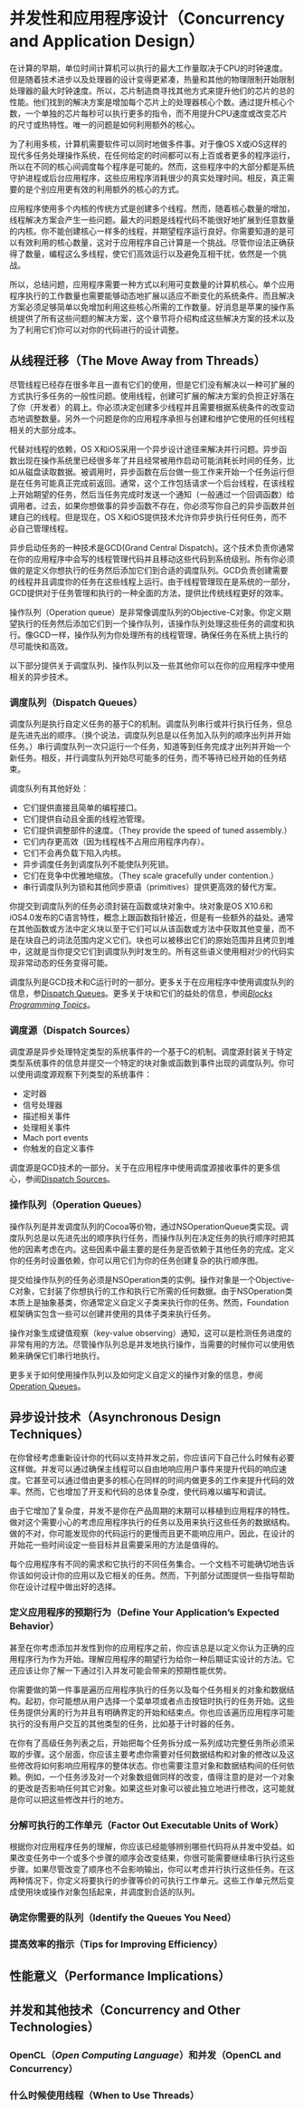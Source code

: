 # 并发性和应用程序设计（Concurrency and Application Design）

在计算的早期，单位时间计算机可以执行的最大工作量取决于CPU的时钟速度。但是随着技术进步以及处理器的设计变得更紧凑，热量和其他的物理限制开始限制处理器的最大时钟速度。所以，芯片制造商寻找其他方式来提升他们的芯片的总的性能。他们找到的解决方案是增加每个芯片上的处理器核心个数。通过提升核心个数，一个单独的芯片每秒可以执行更多的指令，而不用提升CPU速度或改变芯片的尺寸或热特性。唯一的问题是如何利用额外的核心。

为了利用多核，计算机需要软件可以同时地做多件事。对于像OS X或iOS这样的现代多任务处理操作系统，在任何给定的时间都可以有上百或者更多的程序运行，所以在不同的核心间调度每个程序是可能的。然而，这些程序中的大部分都是系统守护进程或后台应用程序，这些应用程序消耗很少的真实处理时间。相反，真正需要的是个别应用更有效的利用额外的核心的方式。

应用程序使用多个内核的传统方式是创建多个线程。然而，随着核心数量的增加，线程解决方案会产生一些问题。最大的问题是线程代码不能很好地扩展到任意数量的内核。你不能创建核心一样多的线程，并期望程序运行良好。你需要知道的是可以有效利用的核心数量，这对于应用程序自己计算是一个挑战。尽管你设法正确获得了数量，编程这么多线程，使它们高效运行以及避免互相干扰，依然是一个挑战。

所以，总结问题，应用程序需要一种方式以利用可变数量的计算机核心。单个应用程序执行的工作数量也需要能够动态地扩展以适应不断变化的系统条件。而且解决方案必须足够简单以免增加利用这些核心所需的工作数量。好消息是苹果的操作系统提供了所有这些问题的解决方案，这个章节将介绍构成这些解决方案的技术以及为了利用它们你可以对你的代码进行的设计调整。

## 从线程迁移（The Move Away from Threads）

尽管线程已经存在很多年且一直有它们的使用，但是它们没有解决以一种可扩展的方式执行多任务的一般性问题。使用线程，创建可扩展的解决方案的负担正好落在了你（开发者）的肩上。你必须决定创建多少线程并且需要根据系统条件的改变动态地调整数量。另外一个问题是你的应用程序承担与创建和维护它使用的任何线程相关的大部分成本。

代替对线程的依赖，OS X和iOS采用一个异步设计途径来解决并行问题。异步函数出现在操作系统里已经很多年了并且经常被用作启动可能消耗长时间的任务，比如从磁盘读取数据。被调用时，异步函数在后台做一些工作来开始一个任务运行但是在任务可能真正完成前返回。通常，这个工作包括请求一个后台线程，在该线程上开始期望的任务，然后当任务完成时发送一个通知（一般通过一个回调函数）给调用者。过去，如果你想做事的异步函数不存在，你必须写你自己的异步函数并创建自己的线程。但是现在，OS X和iOS提供技术允许你异步执行任何任务，而不必自己管理线程。

异步启动任务的一种技术是GCD\(Grand Central Dispatch\)。这个技术负责你通常在你的应用程序中会写的线程管理代码并且移动这些代码到系统级别。所有你必须做的是定义你想执行的任务然后添加它们到合适的调度队列。GCD负责创建需要的线程并且调度你的任务在这些线程上运行。由于线程管理现在是系统的一部分，GCD提供对于任务管理和执行的一种全面的方法，提供比传统线程更好的效率。

操作队列（Operation queue）是非常像调度队列的Objective-C对象。你定义期望执行的任务然后添加它们到一个操作队列，该操作队列处理这些任务的调度和执行。像GCD一样，操作队列为你处理所有的线程管理，确保任务在系统上执行的尽可能快和高效。

以下部分提供关于调度队列、操作队列以及一些其他你可以在你的应用程序中使用相关的异步技术。

### 调度队列（Dispatch Queues）

调度队列是执行自定义任务的基于C的机制。调度队列串行或并行执行任务，但总是先进先出的顺序。（换个说法，调度队列总是以任务加入队列的顺序出列并开始任务。）串行调度队列一次只运行一个任务，知道等到任务完成才出列并开始一个新任务。相反，并行调度队列开始尽可能多的任务，而不等待已经开始的任务结束。

调度队列有其他好处：

* 它们提供直接且简单的编程接口。
* 它们提供自动且全面的线程池管理。
* 它们提供调整部件的速度。（They provide the speed of tuned assembly.）
* 它们内存更高效（因为线程栈不占用应用程序内存）。
* 它们不会再负载下陷入内核。
* 异步调度任务到调度队列不能使队列死锁。
* 它们在竞争中优雅地缩放。（They scale gracefully under contention.）
* 串行调度队列为锁和其他同步原语（primitives）提供更高效的替代方案。

你提交到调度队列的任务必须封装在函数或块对象中。块对象是OS X10.6和iOS4.0发布的C语言特性，概念上跟函数指针接近，但是有一些额外的益处。通常在其他函数或方法中定义块以至于它们可以从该函数或方法中获取其他变量，而不是在块自己的词法范围内定义它们。块也可以被移出它们的原始范围并且拷贝到堆中，这就是当你提交它们到调度队列时发生的。所有这些语义使用相对少的代码实现非常动态的任务变得可能。

调度队列是GCD技术和C运行时的一部分。更多关于在应用程序中使用调度队列的信息，参[Dispatch Queues](https://developer.apple.com/library/content/documentation/General/Conceptual/ConcurrencyProgrammingGuide/OperationQueues/OperationQueues.html#//apple_ref/doc/uid/TP40008091-CH102-SW1)。更多关于块和它们的益处的信息，参阅[_Blocks Programming Topics_](https://developer.apple.com/library/content/documentation/Cocoa/Conceptual/Blocks/Articles/00_Introduction.html#//apple_ref/doc/uid/TP40007502)。

### 调度源（Dispatch Sources）

调度源是异步处理特定类型的系统事件的一个基于C的机制。调度源封装关于特定类型系统事件的信息并提交一个特定的块对象或函数到事件出现的调度队列。你可以使用调度源观察下列类型的系统事件：

* 定时器
* 信号处理器
* 描述相关事件
* 处理相关事件
* Mach port events
* 你触发的自定义事件

调度源是GCD技术的一部分。关于在应用程序中使用调度源接收事件的更多信心，参阅[Dispatch Sources](https://developer.apple.com/library/content/documentation/General/Conceptual/ConcurrencyProgrammingGuide/GCDWorkQueues/GCDWorkQueues.html#//apple_ref/doc/uid/TP40008091-CH103-SW1)。

### 操作队列（Operation Queues）

操作队列是并发调度队列的Cocoa等价物，通过NSOperationQueue类实现。调度队列总是以先进先出的顺序执行任务，而操作队列在决定任务的执行顺序时把其他的因素考虑在内。这些因素中最主要的是任务是否依赖于其他任务的完成。定义你的任务时设置依赖，你可以用它们为你的任务创建复杂的执行顺序图。

提交给操作队列的任务必须是NSOperation类的实例。操作对象是一个Objective-C对象，它封装了你想执行的工作和执行它所需的任何数据。由于NSOperation类本质上是抽象基类，你通常定义自定义子类来执行你的任务。然而，Foundation框架确实包含一些可以创建并使用的具体子类来执行任务。

操作对象生成键值观察（key-value observing）通知，这可以是检测任务进度的非常有用的方法。尽管操作队列总是并发地执行操作，当需要的时候你可以使用依赖来确保它们串行地执行。

更多关于如何使用操作队列以及如何定义自定义的操作对象的信息，参阅[Operation Queues](https://developer.apple.com/library/content/documentation/General/Conceptual/ConcurrencyProgrammingGuide/OperationObjects/OperationObjects.html#//apple_ref/doc/uid/TP40008091-CH101-SW1)。

## 异步设计技术（Asynchronous Design Techniques）

在你曾经考虑重新设计你的代码以支持并发之前，你应该问下自己什么时候有必要这样做。并发可以通过确保主线程可以自由地响应用户事件来提升代码的响应速度。它甚至可以通过借由更多的核心在同样的时间内做更多的工作来提升代码的效率。然而，它也增加了开支和代码的总体复杂度，使代码难以编写和调试。

由于它增加了复杂度，并发不是你在产品周期的末期可以移植到应用程序的特性。做对这个需要小心的考虑应用程序执行的任务以及用来执行这些任务的数据结构。做的不对，你可能发现你的代码运行的更慢而且更不能响应用户。因此，在设计的开始花一些时间设定一些目标并且需要采用的方法是值得的。

每个应用程序有不同的需求和它执行的不同任务集合。一个文档不可能确切地告诉你该如何设计你的应用以及它相关的任务。然而，下列部分试图提供一些指导帮助你在设计过程中做出好的选择。

### 定义应用程序的预期行为（Define Your Application’s Expected Behavior）

甚至在你考虑添加并发性到你的应用程序之前，你应该总是以定义你认为正确的应用程序行为作为开始。理解应用程序的期望行为给你一种后期证实设计的方法。它还应该让你了解一下通过引入并发可能会带来的预期性能优势。

你需要做的第一件事是遍历应用程序执行的任务以及每个任务相关的对象和数据结构。起初，你可能想从用户选择一个菜单项或者点击按钮时执行的任务开始。这些任务提供分离的行为并且有明确界定的开始和结束点。你也应该遍历应用程序可能执行的没有用户交互的其他类型的任务，比如基于计时器的任务。

在你有了高级任务列表之后，开始把每个任务拆分成一系列成功完整任务所必须采取的步骤。这个层面，你应该主要考虑你需要对任何数据结构和对象的修改以及这些修改将如何影响应用程序的整体状态。你也需要注意对象和数据结构间的任何依赖。例如，一个任务涉及对一个对象数组做同样的改变，值得注意的是对一个对象的更改是否影响任何其它对象。如果这些对象可以彼此独立地进行修改，这可能就是你可以把这些修改并行的地方。

### 分解可执行的工作单元（Factor Out Executable Units of Work）

根据你对应用程序任务的理解，你应该已经能够辨别哪些代码将从并发中受益。如果改变任务中一个或多个步骤的顺序会改变结果，你很可能需要继续串行执行这些步骤。如果尽管改变了顺序也不会影响输出，你可以考虑并行执行这些任务。在这两种情况下，你定义将要执行的步骤等价的可执行工作单元。这些工作单元然后变成使用块或操作对象包括起来，并调度到合适的队列。

### 确定你需要的队列（Identify the Queues You Need）

### 提高效率的指示（Tips for Improving Efficiency）

## 性能意义（Performance Implications）

## 并发和其他技术（Concurrency and Other Technologies）

### OpenCL（_Open Computing Language_）和并发（OpenCL and Concurrency）

### 什么时候使用线程（When to Use Threads）



